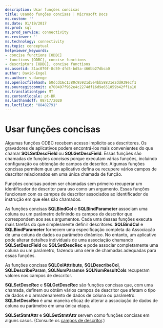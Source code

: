 ```yaml
---
description: Usar funções concisas
title: Usando funções concisas | Microsoft Docs
ms.custom: ''
ms.date: 01/19/2017
ms.prod: sql
ms.prod_service: connectivity
ms.reviewer: ''
ms.technology: connectivity
ms.topic: conceptual
helpviewer_keywords:
- concise functions [ODBC]
- functions [ODBC], concise functions
- descriptors [ODBC], concise functions
ms.assetid: 31ac070f-8c59-4fd5-bd5a-466bb27dbca0
author: David-Engel
ms.author: v-daenge
ms.openlocfilehash: b0dcd16c1380c95921d5e4bb58831e2dd939ecf1
ms.sourcegitcommit: e700497f962e4c2274df16d9e651059b42ff1a10
ms.translationtype: MT
ms.contentlocale: pt-BR
ms.lasthandoff: 08/17/2020
ms.locfileid: "88482791"
---
```

# <a name="using-concise-functions"></a>Usar funções concisas
Algumas funções ODBC recebem acesso implícito aos descritores. Os gravadores de aplicativos podem encontrá-los mais convenientes do que chamar **SQLSetDescField** ou **SQLGetDescField**. Essas funções são chamadas de funções *concisas* porque executam várias funções, incluindo configuração ou obtenção de campos de descritor. Algumas funções concisas permitem que um aplicativo defina ou recupere vários campos de descritor relacionados em uma única chamada de função.  
  
 Funções concisas podem ser chamadas sem primeiro recuperar um identificador de descritor para uso como um argumento. Essas funções funcionam com os campos de descritor associados ao identificador de instrução em que eles são chamados.  
  
 As funções concisas **SQLBindCol** e **SQLBindParameter** associam uma coluna ou um parâmetro definindo os campos do descritor que correspondem aos seus argumentos. Cada uma dessas funções executa mais tarefas do que simplesmente definir descritores. **SQLBindCol** e **SQLBindParameter** fornecem uma especificação completa da Associação de uma coluna de dados ou parâmetro dinâmico. No entanto, um aplicativo pode alterar detalhes individuais de uma associação chamando **SQLSetDescField** ou **SQLSetDescRec** e pode associar completamente uma coluna ou um parâmetro, fazendo uma série de chamadas adequadas para essas funções.  
  
 As funções concisas **SQLColAttribute**, **SQLDescribeCol**, **SQLDescribeParam**, **SQLNumParams**e **SQLNumResultCols** recuperam valores nos campos de descritor.  
  
 **SQLSetDescRec** e **SQLGetDescRec** são funções concisas que, com uma chamada, definem ou obtêm vários campos de descritor que afetam o tipo de dados e o armazenamento de dados de coluna ou parâmetro. **SQLSetDescRec** é uma maneira eficaz de alterar a associação de dados de coluna ou parâmetro em uma única etapa.  
  
 **SQLSetStmtAttr** e **SQLGetStmtAttr** servem como funções concisas em alguns casos. (Consulte os [campos de descritor](../../../odbc/reference/develop-app/descriptor-fields.md).)

